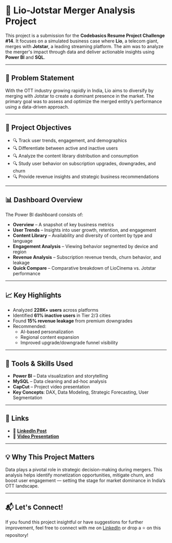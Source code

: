 # 🚀 Lio-Jotstar Merger Analysis Project

This project is a submission for the **Codebasics Resume Project Challenge #14**. It focuses on a simulated business case where **Lio**, a telecom giant, merges with **Jotstar**, a leading streaming platform. The aim was to analyze the merger's impact through data and deliver actionable insights using **Power BI** and **SQL**.

---

## 📌 Problem Statement

With the OTT industry growing rapidly in India, Lio aims to diversify by merging with Jotstar to create a dominant presence in the market. The primary goal was to assess and optimize the merged entity’s performance using a data-driven approach.

---

## 🎯 Project Objectives

- 🔍 Track user trends, engagement, and demographics
- 🔍 Differentiate between active and inactive users
- 🔍 Analyze the content library distribution and consumption
- 🔍 Study user behavior on subscription upgrades, downgrades, and churn
- 🔍 Provide revenue insights and strategic business recommendations

---

## 📊 Dashboard Overview

The Power BI dashboard consists of:

- **Overview** – A snapshot of key business metrics
- **User Trends** – Insights into user growth, retention, and engagement
- **Content Library** – Availability and diversity of content by type and language
- **Engagement Analysis** – Viewing behavior segmented by device and region
- **Revenue Analysis** – Subscription revenue trends, churn behavior, and leakage
- **Quick Compare** – Comparative breakdown of LioCinema vs. Jotstar performance

---

## 📈 Key Highlights

- Analyzed **228K+ users** across platforms
- Identified **61% inactive users** in Tier 2/3 cities
- Found **15% revenue leakage** from premium downgrades
- Recommended:
  - AI-based personalization
  - Regional content expansion
  - Improved upgrade/downgrade funnel visibility

---

## 🔧 Tools & Skills Used

- **Power BI** – Data visualization and storytelling
- **MySQL** – Data cleaning and ad-hoc analysis
- **CapCut** – Project video presentation
- **Key Concepts**: DAX, Data Modeling, Strategic Forecasting, User Segmentation

---

## 🔗 Links

- 🔗 **[LinkedIn Post]()**
- 🎥 **[Video Presentation]()**

---

## 💡 Why This Project Matters

Data plays a pivotal role in strategic decision-making during mergers. This analysis helps identify monetization opportunities, mitigate churn, and boost user engagement — setting the stage for market dominance in India’s OTT landscape.

---

## 📬 Let's Connect!

If you found this project insightful or have suggestions for further improvement, feel free to connect with me on [LinkedIn](#) or drop a ⭐️ on this repository!
